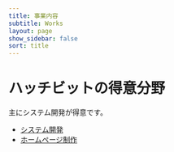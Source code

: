 ```yaml
---
title: 事業内容
subtitle: Works
layout: page
show_sidebar: false
sort: title
---
```


# ハッチビットの得意分野

主にシステム開発が得意です。

- [システム開発](/works/system_development.html)
- [ホームページ制作](/works/homepage_seisaku.html)
